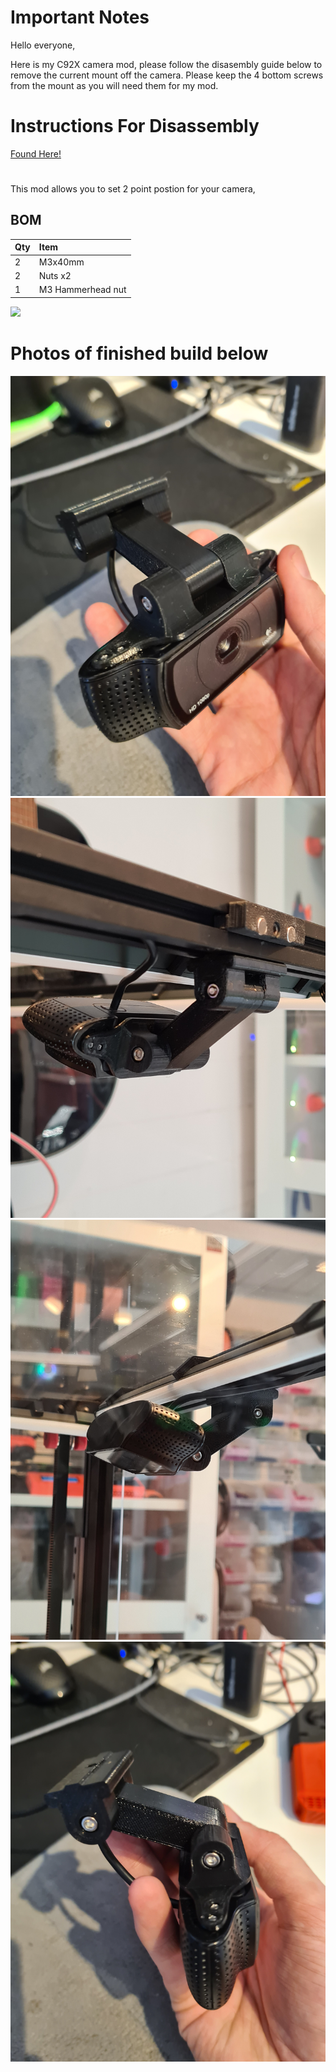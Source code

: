 # Important Notes

Hello everyone,

Here is my C92X camera mod, please follow the disasembly guide below to remove the current mount off the camera. Please keep the 4 bottom screws from the mount as you will need them for my mod.


# Instructions For Disassembly

[Found Here!](https://www.ifixit.com/Guide/Logitech+C920+Webcam+Disassembly/115077)
#

This mod allows you to set 2 point postion for your camera, 

## BOM

Qty | Item
:-- | :--
2 | M3x40mm
2 | Nuts x2
1 | M3 Hammerhead nut

[![](https://www.paypalobjects.com/en_US/i/btn/btn_donate_LG.gif)](https://www.paypal.com/paypalme/PsychoShaft)

# Photos of finished build below

![](Images/Camera_complete.jpg) 
![](Images/Camera_fit_on_profile.jpg) 
![](Images/Camera_front_view.jpg) 
![](Images/Camera_hinge_design.jpg) 
